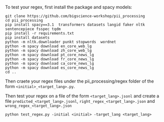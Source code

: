 To test your regex, first install the package and spacy models:
```
git clone https://github.com/bigscience-workshop/pii_processing
cd pii_processing
pip install spacy==3.1  transformers datasets langid faker nltk sentencepiece fsspec tqdm
pip install -r requirements.txt
pip install datasets
python -m nltk.downloader punkt stopwords  wordnet
python -m spacy download en_core_web_lg
python -m spacy download zh_core_web_lg
python -m spacy download pt_core_news_lg
python -m spacy download fr_core_news_lg
python -m spacy download ca_core_news_lg
python -m spacy download es_core_news_lg
cd ..
```

Then craete your regex files under the pii_processing/regex folder of the form ``<initial>_<target_lang>.py``.

Then test your regex on a file of the form ``<target_lang>.jsonl`` and create a file ``predicted_<target_lang>.jsonl``, ``right_regex_<target_lang>.json`` and ``wrong_regex_<target_lang>.json``

```
python test_regex.py -initial <initial> -target_lang <target_lang>
```
